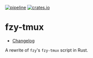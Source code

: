 [![pipeline](https://github.com/d-e-s-o/fzy-tmux/actions/workflows/test.yml/badge.svg?branch=main)](https://github.com/d-e-s-o/fzy-tmux/actions/workflows/test.yml)
[![crates.io](https://img.shields.io/crates/v/fzy-tmux.svg)](https://crates.io/crates/fzy-tmux)


fzy-tmux
========

- [Changelog](CHANGELOG.md)

A rewrite of `fzy`'s `fzy-tmux` script in Rust.
